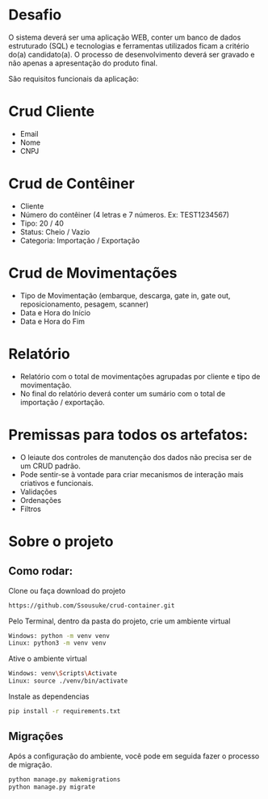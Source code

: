 # Desafio
O sistema deverá ser uma aplicação WEB, conter um banco de dados estruturado (SQL) e tecnologias e ferramentas utilizados ficam a critério do(a) candidato(a).
O processo de desenvolvimento deverá ser gravado e não apenas a apresentação do produto final.

São requisitos funcionais da aplicação:
# Crud Cliente
- Email
- Nome
- CNPJ

# Crud de Contêiner
- Cliente
- Número do contêiner (4 letras e 7 números. Ex: TEST1234567)
- Tipo: 20 / 40
- Status: Cheio / Vazio
- Categoria: Importação / Exportação 

# Crud de Movimentações
- Tipo de Movimentação (embarque, descarga, gate in, gate out,
reposicionamento, pesagem, scanner)
- Data e Hora do Início
- Data e Hora do Fim

# Relatório
- Relatório com o total de movimentações agrupadas por cliente e tipo de movimentação.
- No final do relatório deverá conter um sumário com o total de importação / exportação.

# Premissas para todos os artefatos:
- O leiaute dos controles de manutenção dos dados não precisa ser de um CRUD padrão.
- Pode sentir-se à vontade para criar mecanismos de interação mais criativos e funcionais.
- Validações
- Ordenações
- Filtros

# Sobre o projeto

## Como rodar:
Clone ou faça download do projeto

```sh
https://github.com/Ssousuke/crud-container.git
```


Pelo Terminal, dentro da pasta do projeto, crie um ambiente virtual

```sh
Windows: python -m venv venv
Linux: python3 -m venv venv
```

Ative o ambiente virtual
```sh
Windows: venv\Scripts\Activate
Linux: source ./venv/bin/activate
```
Instale as dependencias
```sh
pip install -r requirements.txt
```

## Migrações

Após a configuração do ambiente, você pode em seguida fazer o processo de migração.
```sh
python manage.py makemigrations
python manage.py migrate
```
